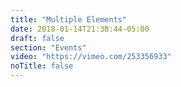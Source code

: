 ```yaml
---
title: "Multiple Elements"
date: 2018-01-14T21:38:44-05:00
draft: false
section: "Events"
video: "https://vimeo.com/253356933"
noTitle: false
---
```



